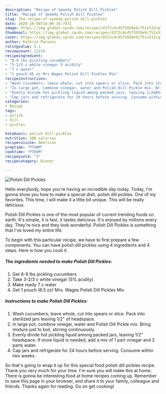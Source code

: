 ```yaml
---
description: "Recipe of Speedy Polish Dill Pickles"
title: "Recipe of Speedy Polish Dill Pickles"
slug: 254-recipe-of-speedy-polish-dill-pickles
date: 2020-10-08T16:06:10.797Z
image: https://img-global.cpcdn.com/recipes/d372cdcd5f3928e9/751x532cq70/polish-dill-pickles-recipe-main-photo.jpg
thumbnail: https://img-global.cpcdn.com/recipes/d372cdcd5f3928e9/751x532cq70/polish-dill-pickles-recipe-main-photo.jpg
cover: https://img-global.cpcdn.com/recipes/d372cdcd5f3928e9/751x532cq70/polish-dill-pickles-recipe-main-photo.jpg
author: Kathryn Parsons
ratingvalue: 4.1
reviewcount: 11218
recipeingredient:
- "8-9 lbs pickling cucumbers"
- "3-2/3 c white vinegar 5 acidity"
- "7 c water"
- "1 pouch 65 oz Mrs Wages Polish Dill Pickles Mix"
recipeinstructions:
- "Wash cucumbers; leave whole, cut into spears or slice. Pack into sterilized jars leaving 1/2&#34; of headspace."
- "In large pot, combine vinegar, water and Polish Dill Pickle mix. Bring mixture just to boil, stirring continuously."
- "Evenly divide hot pickling liquid among packed jars, leaving 1/2&#34; headspace. If more liquid is needed, add a mix of 1 part vinegar and 2 parts water."
- "Cap jars and refrigerate for 24 hours before serving. Consume within two weeks."
categories:
- Recipe
tags:
- polish
- dill
- pickles

katakunci: polish dill pickles 
nutrition: 108 calories
recipecuisine: American
preptime: "PT40M"
cooktime: "PT60M"
recipeyield: "3"
recipecategory: Dinner

---
```



![Polish Dill Pickles](https://img-global.cpcdn.com/recipes/d372cdcd5f3928e9/751x532cq70/polish-dill-pickles-recipe-main-photo.jpg)

Hello everybody, hope you're having an incredible day today. Today, I'm gonna show you how to make a special dish, polish dill pickles. One of my favorites. This time, I will make it a little bit unique. This will be really delicious.

Polish Dill Pickles is one of the most popular of current trending foods on earth. It's simple, it is fast, it tastes delicious. It's enjoyed by millions every day. They're nice and they look wonderful. Polish Dill Pickles is something that I've loved my entire life.




To begin with this particular recipe, we have to first prepare a few components. You can have polish dill pickles using 4 ingredients and 4 steps. Here is how you cook it.

<!--inarticleads1-->

##### The ingredients needed to make Polish Dill Pickles:

1. Get 8-9 lbs pickling cucumbers
1. Take 3-2/3 c white vinegar (5% acidity)
1. Make ready 7 c water
1. Get 1 pouch (6.5 oz) Mrs. Wages Polish Dill Pickles Mix




<!--inarticleads2-->

##### Instructions to make Polish Dill Pickles:

1. Wash cucumbers; leave whole, cut into spears or slice. Pack into sterilized jars leaving 1/2&#34; of headspace.
1. In large pot, combine vinegar, water and Polish Dill Pickle mix. Bring mixture just to boil, stirring continuously.
1. Evenly divide hot pickling liquid among packed jars, leaving 1/2&#34; headspace. If more liquid is needed, add a mix of 1 part vinegar and 2 parts water.
1. Cap jars and refrigerate for 24 hours before serving. Consume within two weeks.




So that's going to wrap it up for this special food polish dill pickles recipe. Thank you very much for your time. I'm sure you will make this at home. There is gonna be interesting food at home recipes coming up. Remember to save this page in your browser, and share it to your family, colleague and friends. Thanks again for reading. Go on get cooking!
